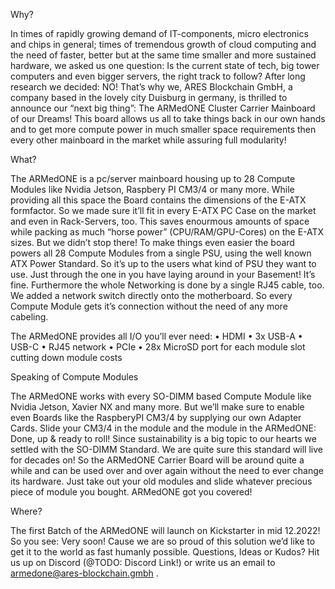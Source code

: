 Why?

In times of rapidly growing demand of IT-components, micro electronics and chips in general; times of tremendous growth of cloud computing and the need of faster, better but at the same time smaller and more sustained hardware, we asked us one question:
Is the current state of tech, big tower computers and even bigger servers, the right track to follow?
After long research we decided: NO!
That’s why we, ARES Blockchain GmbH, a company based in the lovely city Duisburg in germany, is thrilled to announce our “next big thing”: The ARMedONE Cluster Carrier Mainboard of our Dreams!
This board allows us all to take things back in our own hands and to get more compute power in much smaller space requirements then every other mainboard in the market while assuring full modularity!

What?

The ARMedONE is a pc/server mainboard housing up to 28 Compute Modules like Nvidia Jetson, Raspbery PI CM3/4 or many more.
While providing all this space the Board contains the dimensions of the E-ATX formfactor. So we made sure it’ll fit in every E-ATX PC Case on the market and even in Rack-Servers, too.
This saves enourmous amounts of space while packing as much “horse power” (CPU/RAM/GPU-Cores) on the E-ATX sizes.
But we didn’t stop there!
To make things even easier the board powers all 28 Compute Modules from a single PSU, using the well known ATX Power Standard. So it’s up to the users what kind of PSU they want to use. Just through the one in you have laying around in your Basement! It’s fine.
Furthermore the whole Networking is done by a single RJ45 cable, too.
We added a network switch directly onto the motherboard. So every Compute Module gets it’s connection without the need of any more cabeling.

The ARMedONE provides all I/O you’ll ever need:
•	HDMI
•	3x USB-A
•	USB-C
•	RJ45 network
•	PCIe
•	28x MicroSD port for each module slot cutting down module costs

Speaking of Compute Modules

The ARMedONE works with every SO-DIMM based Compute Module like Nvidia Jetson, Xavier NX and many more.
But we’ll make sure to enable even Boards like the RaspberyPI CM3/4 by supplying our own Adapter Cards. Slide your CM3/4 in the module and the module in the ARMedONE: Done, up & ready to roll!
Since sustainability is a big topic to our hearts we settled with the SO-DIMM Standard. We are quite sure this standard will live for decades on! So the ARMedONE Carrier Board will be around quite a while and can be used over and over again without the need to ever change its hardware. Just take out your old modules and slide whatever precious piece of module you bought. ARMedONE got you covered!
 
Where?

The first Batch of the ARMedONE will launch on Kickstarter in mid 12.2022! So you see: Very soon! Cause we are so proud of this solution we’d like to get it to the world as fast humanly possible.
Questions, Ideas or Kudos?
Hit us up on Discord (@TODO: Discord Link!) or write us an email to armedone@ares-blockchain.gmbh .
